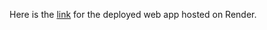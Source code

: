 Here is the [link](https://lec-review-tyj8.onrender.com) for the deployed web app hosted on Render.
